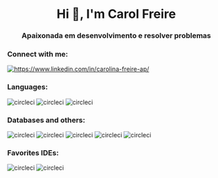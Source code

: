 <h1 align="center">Hi 👋, I'm Carol Freire</h1>
<h3 align="center">Apaixonada em desenvolvimento e resolver problemas</h3>

<h3 align="left">Connect with me:</h3>
<p align="left">
<a href="https://linkedin.com/in/https://www.linkedin.com/in/carolina-freire-ap/" target="blank">
  <img align="center" src="https://img.shields.io/badge/linkedin-%230077B5.svg?style=for-the-badge&logo=linkedin&logoColor=white" alt="https://www.linkedin.com/in/carolina-freire-ap/"/>
</a>
  
</p>

<h3 align="left">Languages:</h3>
<p align="left"> 
    <img src="https://img.shields.io/badge/Java-ED8B00?style=for-the-badge&logo=openjdk&logoColor=white" alt="circleci"/> 
    <img src="https://img.shields.io/badge/Spring-6DB33F?style=for-the-badge&logo=spring&logoColor=white" alt="circleci"/> 
    <img src="https://img.shields.io/badge/Python-14354C?style=for-the-badge&logo=python&logoColor=white" alt="circleci"/> 
</p>

<h3 align="left">Databases and others:</h3>
<p align="left"> 
    <img src="https://img.shields.io/badge/PostgreSQL-316192?style=for-the-badge&logo=postgresql&logoColor=white" alt="circleci"/> 
    <img src="https://img.shields.io/badge/Microsoft_Azure-0089D6?style=for-the-badge&logo=microsoft-azure&logoColor=white" alt="circleci"/> 
    <img src="https://img.shields.io/badge/circleci-343434?style=for-the-badge&logo=circleci&logoColor=white" alt="circleci"/> 
    <img src="https://img.shields.io/badge/rabbitmq-%23FF6600.svg?&style=for-the-badge&logo=rabbitmq&logoColor=white" alt="circleci"/> 
    <img src="https://img.shields.io/badge/-Swagger-%23Clojure?style=for-the-badge&logo=swagger&logoColor=white" alt="circleci"/> 


<h3 align="left">Favorites IDEs:</h3>
<p align="left">
    <img src="https://img.shields.io/badge/PyCharm-000000.svg?&style=for-the-badge&logo=PyCharm&logoColor=white" alt="circleci"/> 
    <img src="https://img.shields.io/badge/IntelliJ_IDEA-000000.svg?style=for-the-badge&logo=intellij-idea&logoColor=white" alt="circleci"/> 
</p>
